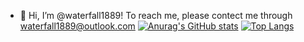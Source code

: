 - 👋 Hi, I’m @waterfall1889! To reach me, please contect me through waterfall1889@outlook.com
[![Anurag's GitHub stats](https://github-readme-stats.vercel.app/api?username=waterfall1889)](https://github.com/waterfall1889/github-readme-stats)
[![Top Langs](https://github-readme-stats.vercel.app/api/top-langs/?username=waterfall1889&layout=compact)](https://github.com/waterfall1889/github-readme-stats)
